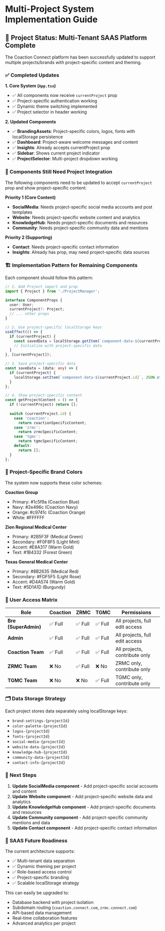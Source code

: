 # Multi-Project System Implementation Guide

## 🎯 **Project Status: Multi-Tenant SAAS Platform Complete**

The Coaction Connect platform has been successfully updated to support multiple projects/brands with project-specific content and theming.

### ✅ **Completed Updates**

**1. Core System (`App.tsx`)**
- ✅ All components now receive `currentProject` prop
- ✅ Project-specific authentication working
- ✅ Dynamic theme switching implemented
- ✅ Project selector in header working

**2. Updated Components**
- ✅ **BrandingAssets**: Project-specific colors, logos, fonts with localStorage persistence
- ✅ **Dashboard**: Project-aware welcome messages and content
- ✅ **Insights**: Already accepts currentProject prop
- ✅ **Sidebar**: Shows current project indicator
- ✅ **ProjectSelector**: Multi-project dropdown working

### 🔄 **Components Still Need Project Integration**

The following components need to be updated to accept `currentProject` prop and show project-specific content:

**Priority 1 (Core Content)**
- **SocialMedia**: Needs project-specific social media accounts and post templates
- **Website**: Needs project-specific website content and analytics
- **KnowledgeHub**: Needs project-specific documents and resources
- **Community**: Needs project-specific community data and mentions

**Priority 2 (Supporting)**
- **Contact**: Needs project-specific contact information
- **Insights**: Already has prop, may need project-specific data sources

### 🏗️ **Implementation Pattern for Remaining Components**

Each component should follow this pattern:

```typescript
// 1. Add Project import and prop
import { Project } from './ProjectManager';

interface ComponentProps {
  user: User;
  currentProject?: Project;
  // ... other props
}

// 2. Use project-specific localStorage keys
useEffect(() => {
  if (currentProject) {
    const savedData = localStorage.getItem(`component-data-${currentProject.id}`);
    // Initialize with project-specific data
  }
}, [currentProject]);

// 3. Save project-specific data
const saveData = (data: any) => {
  if (currentProject) {
    localStorage.setItem(`component-data-${currentProject.id}`, JSON.stringify(data));
  }
};

// 4. Show project-specific content
const getProjectContent = () => {
  if (!currentProject) return [];
  
  switch (currentProject.id) {
    case 'coaction':
      return coactionSpecificContent;
    case 'zrmc':
      return zrmcSpecificContent;
    case 'tgmc':
      return tgmcSpecificContent;
    default:
      return [];
  }
};
```

### 🎨 **Project-Specific Brand Colors**

The system now supports these color schemes:

**Coaction Group**
- Primary: #1c5f9a (Coaction Blue)
- Navy: #2e496c (Coaction Navy) 
- Orange: #c9741c (Coaction Orange)
- White: #FFFFFF

**Zion Regional Medical Center**  
- Primary: #2B5F3F (Medical Green)
- Secondary: #F0F8F5 (Light Mint)
- Accent: #E8A317 (Warm Gold)
- Text: #1B4332 (Forest Green)

**Texas General Medical Center**
- Primary: #8B2635 (Medical Red)  
- Secondary: #FDF5F5 (Light Rose)
- Accent: #D4A574 (Warm Gold)
- Text: #5D1A1D (Burgundy)

### 🔐 **User Access Matrix**

| Role | Coaction | ZRMC | TGMC | Permissions |
|------|----------|------|------|-------------|
| **Bre (SuperAdmin)** | ✅ Full | ✅ Full | ✅ Full | All projects, full edit access |
| **Admin** | ✅ Full | ✅ Full | ✅ Full | All projects, full edit access |  
| **Coaction Team** | ✅ Full | ✅ Full | ✅ Full | All projects, contribute only |
| **ZRMC Team** | ❌ No | ✅ Full | ❌ No | ZRMC only, contribute only |
| **TGMC Team** | ❌ No | ❌ No | ✅ Full | TGMC only, contribute only |

### 🗂️ **Data Storage Strategy**

Each project stores data separately using localStorage keys:
- `brand-settings-{projectId}`
- `color-palette-{projectId}`  
- `logos-{projectId}`
- `fonts-{projectId}`
- `social-media-{projectId}`
- `website-data-{projectId}`
- `knowledge-hub-{projectId}`
- `community-data-{projectId}`
- `contact-info-{projectId}`

### 🚀 **Next Steps**

1. **Update SocialMedia component** - Add project-specific social accounts and content
2. **Update Website component** - Add project-specific website data and analytics  
3. **Update KnowledgeHub component** - Add project-specific documents and resources
4. **Update Community component** - Add project-specific community mentions and data
5. **Update Contact component** - Add project-specific contact information

### 🎯 **SAAS Future Roadiness**

The current architecture supports:
- ✅ Multi-tenant data separation
- ✅ Dynamic theming per project
- ✅ Role-based access control
- ✅ Project-specific branding
- ✅ Scalable localStorage strategy

This can easily be upgraded to:
- Database backend with project isolation
- Subdomain routing (`coaction.connect.com`, `zrmc.connect.com`)
- API-based data management
- Real-time collaboration features
- Advanced analytics per project